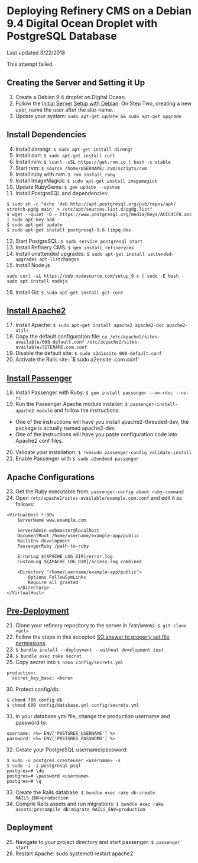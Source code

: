# Deploying Refinery CMS on a Debian 9.4 Digital Ocean Droplet with PostgreSQL Database
Last updated 3/22/2018

This attempt failed.

## Creating the Server and Setting it Up
1. Create a Debian 9.4 droplet on Digital Ocean.
2. Follow the [Initial Server Setup with Debian](https://www.digitalocean.com/community/tutorials/initial-server-setup-with-debian-8). On Step Two, creating a new user, name the user after the site-name.
3. Update your system: `sudo apt-get update && sudo apt-get upgrade`

## Install Dependencies
4. Install dirmngr: `$ sudo apt-get install dirmngr`
5. Install curl: `$ sudo apt-get install curl`
6. Install rvm: `$ \curl -sSL https://get.rvm.io | bash -s stable`
7. Start rvm: `$ source /home/USERNAME/.rvm/scripts/rvm`
8. Install ruby with rvm: `$ rvm install ruby`
9. Install ImageMagick: `$ sudo apt-get install imagemagick`
10. Update RubyGems: `$ gem update --system`
11. Install PostgreSQL and dependencies:
```
$ sudo sh -c "echo 'deb http://apt.postgresql.org/pub/repos/apt/ stretch-pgdg main' > /etc/apt/sources.list.d/pgdg.list"
$ wget --quiet -O - https://www.postgresql.org/media/keys/ACCC4CF8.asc | sudo apt-key add -
$ sudo apt-get update
$ sudo apt-get install postgresql-9.6 libpq-dev
```
12. Start PostgreSQL: `$ sudo service postgresql start`
13. Install Refinery CMS: `$ gem install refinerycms`
14. Install unattended upgrades: `$ sudo apt-get install uattended-upgrades apt-listchanges`
15. Install Node.js
```
sudo curl -sL https://deb.nodesource.com/setup_9.x | sudo -E bash -
sudo apt install nodejs
```
16. Install Git: `$ sudo apt-get install git-core`

## [Install Apache2](https://linode.com/docs/development/ror/ruby-on-rails-apache-debian/)
17. Install Apache: `$ sudo apt-get install apache2 apache2-doc apache2-utils`
18. Copy the default configuration file: `cp /etc/apache2/sites-available/000-default.conf /etc/acpache2/sites-available/SITENAME.com.conf`
19. Disable the default site: `$ sudo a2dissite 000-default.conf`
25. Activate the Rails site: `$ sudo a2ensite <sitename>.com.conf'
## [Install Passenger](https://www.phusionpassenger.com/library/install/apache/install/oss/rubygems_rvm/)
18. Install Passenger with Ruby: `$ gem install passenger --no-rdoc --no-ri`
19. Run the Passenger Apache module installer: `$ passenger-install-apache2-module` and follow the instructions.
  * One of the instructions will have you install apache2-threaded-dev, the package is actually named apache2-dev.
  * One of the instructions will have you paste configuration code into Apache2 conf files.
20. Validate your installation: `$ rvmsudo passenger-config validate-install`
21. Enable Passenger with `$ sudo a2endmod passenger`

## Apache Configurations
23. Get the Ruby executable from: `passenger-config about ruby-command`
24. Open `/etc/apache2/sites-available/example.com.conf` and edit it as follows:
```
<VirtualHost *:80>
    ServerName www.example.com

    ServerAdmin webmaster@localhost
    DocumentRoot /home/username/example-app/public
    RailsEnv development
    PassengerRuby /path-to-ruby

    ErrorLog ${APACHE_LOG_DIR}/error.log
    CustomLog ${APACHE_LOG_DIR}/access.log combined

    <Directory "/home/username/example-app/public">
        Options FollowSymLinks
        Require all granted
    </Directory>
</VirtualHost>
```

## [Pre-Deployment](https://www.phusionpassenger.com/library/walkthroughs/deploy/ruby/ownserver/standalone/oss/deploy_app_main.html)
21. Clone your refinery repository to the server in /var/www/: `$ git clone <url>`
22. Follow the steps in this accepted [SO answer to properly set file permissions](https://askubuntu.com/questions/767504/permissions-problems-with-var-www-html-and-my-own-home-directory-for-a-website).
27. `$ bundle install --deployment --without development test`
28. `$ bundle exec rake secret`
29. Copy secret into `$ nano config/secrets.yml`
```
production:
  secret_key_base: <here>
```
30. Protect config/db:
```
$ chmod 700 config db
$ chmod 600 config/database.yml config/secrets.yml
```
31. In your database.yml file, change the production username and password to:
```
username: <%= ENV['POSTGRES_USERNAME'] %>
password: <%= ENV['POSTGRES_PASSWORD'] %>
```
32. Create your PostgreSQL username/password:
```
$ sudo -u postgres createuser <username> -s
$ sudo -i -i postgresql psql
postgres=# \du
postgres=# \password <username>
postgres=# \q
```
33. Create the Rails database: `$ bundle exec rake db:create RAILS_ENV=production`
34. Compile Rails assets and run migrations: `$ bundle exec rake assets:precompile db:migrate RAILS_ENV=production`

## Deployment
25. Navigate to your project directory and start passenger: `$ passenger start`
26. Restart Apache: sudo systemctl restart apache2
